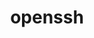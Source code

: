 ---
title: "openssh"
layout: cache
categories: [package, v0.18.1]
meta: {"versions": ["9.0p1"], "compilers": ["gcc@=7.3.1", "gcc@=7.5.0", "gcc@=8.4.0"], "oss": ["amzn2", "ubuntu18.04"], "platforms": ["linux"], "targets": ["aarch64", "graviton2", "x86_64", "x86_64_v3", "x86_64_v4"], "stacks": ["aws-ahug", "aws-ahug-aarch64", "aws-isc", "aws-isc-aarch64", "data-vis-sdk", "e4s", "root", "tutorial"], "num_specs": 6, "num_specs_by_stack": {"aws-isc": 2, "root": 6, "aws-ahug": 2, "aws-isc-aarch64": 2, "aws-ahug-aarch64": 2, "tutorial": 2, "e4s": 1, "data-vis-sdk": 1}}
spec_details: [{"hash": "2ekj6i56rkm3vfibro4l557wtvbylwuo", "compiler": "gcc@=7.3.1", "versions": ["9.0p1"], "os": "amzn2", "platform": "linux", "target": "x86_64_v4", "variants": [], "stacks": ["aws-isc", "root", "aws-ahug"], "size": "-", "tarball": "https://binaries.spack.io/v0.18.1/build_cache/linux-amzn2-x86_64_v4/gcc-7.3.1/openssh-9.0p1/linux-amzn2-x86_64_v4-gcc-7.3.1-openssh-9.0p1-2ekj6i56rkm3vfibro4l557wtvbylwuo.spack"}, {"hash": "3vz6bckbacqhfx4igdru6jamz6vidu7k", "compiler": "gcc@=7.3.1", "versions": ["9.0p1"], "os": "amzn2", "platform": "linux", "target": "graviton2", "variants": [], "stacks": ["aws-isc-aarch64", "aws-ahug-aarch64", "root"], "size": "-", "tarball": "https://binaries.spack.io/v0.18.1/build_cache/linux-amzn2-graviton2/gcc-7.3.1/openssh-9.0p1/linux-amzn2-graviton2-gcc-7.3.1-openssh-9.0p1-3vz6bckbacqhfx4igdru6jamz6vidu7k.spack"}, {"hash": "k7fmzlc2ys2lxoxneekwi5ni74toheaz", "compiler": "gcc@=7.3.1", "versions": ["9.0p1"], "os": "amzn2", "platform": "linux", "target": "aarch64", "variants": [], "stacks": ["aws-isc-aarch64", "aws-ahug-aarch64", "root"], "size": "-", "tarball": "https://binaries.spack.io/v0.18.1/build_cache/linux-amzn2-aarch64/gcc-7.3.1/openssh-9.0p1/linux-amzn2-aarch64-gcc-7.3.1-openssh-9.0p1-k7fmzlc2ys2lxoxneekwi5ni74toheaz.spack"}, {"hash": "a46hcbygyezos4il7tzb2tt2gd3f7pua", "compiler": "gcc@=7.3.1", "versions": ["9.0p1"], "os": "amzn2", "platform": "linux", "target": "x86_64_v3", "variants": [], "stacks": ["aws-isc", "root", "aws-ahug"], "size": "-", "tarball": "https://binaries.spack.io/v0.18.1/build_cache/linux-amzn2-x86_64_v3/gcc-7.3.1/openssh-9.0p1/linux-amzn2-x86_64_v3-gcc-7.3.1-openssh-9.0p1-a46hcbygyezos4il7tzb2tt2gd3f7pua.spack"}, {"hash": "3ez3d3jtc4f7bph5suuzqebujp3gppwv", "compiler": "gcc@=7.5.0", "versions": ["9.0p1"], "os": "ubuntu18.04", "platform": "linux", "target": "x86_64", "variants": [], "stacks": ["tutorial", "root", "e4s", "data-vis-sdk"], "size": "-", "tarball": "https://binaries.spack.io/v0.18.1/build_cache/linux-ubuntu18.04-x86_64/gcc-7.5.0/openssh-9.0p1/linux-ubuntu18.04-x86_64-gcc-7.5.0-openssh-9.0p1-3ez3d3jtc4f7bph5suuzqebujp3gppwv.spack"}, {"hash": "2nsdyqmspd2uogwru7gnoepxvmhv22o4", "compiler": "gcc@=8.4.0", "versions": ["9.0p1"], "os": "ubuntu18.04", "platform": "linux", "target": "x86_64", "variants": [], "stacks": ["tutorial", "root"], "size": "-", "tarball": "https://binaries.spack.io/v0.18.1/build_cache/linux-ubuntu18.04-x86_64/gcc-8.4.0/openssh-9.0p1/linux-ubuntu18.04-x86_64-gcc-8.4.0-openssh-9.0p1-2nsdyqmspd2uogwru7gnoepxvmhv22o4.spack"}]
---